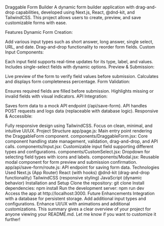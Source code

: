 Draggable Form Builder
A dynamic form builder application with drag-and-drop capabilities, developed using Next.js, React, @dnd-kit, and TailwindCSS. This project allows users to create, preview, and save customizable forms with ease.

Features
Dynamic Form Creation:

Add various input types such as short answer, long answer, single select, URL, and date.
Drag-and-drop functionality to reorder form fields.
Custom Input Components:

Each input field supports real-time updates for its type, label, and values.
Includes single-select fields with dynamic options.
Preview & Submission:

Live preview of the form to verify field values before submission.
Calculates and displays form completeness percentage.
Form Validation:

Ensures required fields are filled before submission.
Highlights missing or invalid fields with visual indicators.
API Integration:

Saves form data to a mock API endpoint (/api/save-form).
API handles POST requests and logs data (replaceable with database logic).
Responsive & Accessible:

Fully responsive design using TailwindCSS.
Focus on clean, minimal, and intuitive UI/UX.
Project Structure
app/page.js: Main entry point rendering the DraggableForm component.
components/DraggableForm.jsx: Core component handling state management, validation, drag-and-drop, and API calls.
components/Input.jsx: Customizable input field supporting different types and configurations.
components/CustomSelect.jsx: Dropdown for selecting field types with icons and labels.
components/Modal.jsx: Reusable modal component for form preview and submission confirmation.
app/api/save-form/route.js: API endpoint for saving form data.
Technologies Used
Next.js (App Router)
React (with hooks)
@dnd-kit (drag-and-drop functionality)
TailwindCSS (responsive styling)
JavaScript (dynamic behavior)
Installation and Setup
Clone the repository:
git clone <repository-url>
Install dependencies:
npm install
Run the development server:
npm run dev
Access the app at http://localhost:3000.
Future Enhancements
Integration with a database for persistent storage.
Add additional input types and configurations.
Enhance UI/UX with animations and additional customizations.
This summary gives a clear overview of your project for anyone viewing your README.md. Let me know if you want to customize it further!
